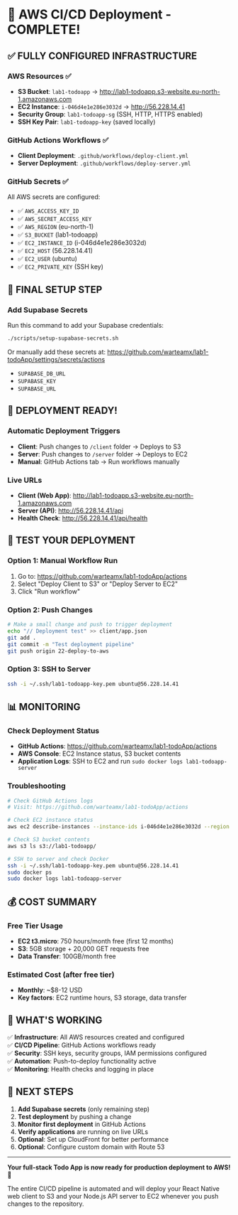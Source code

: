 # 🎉 AWS CI/CD Deployment - COMPLETE!

## ✅ **FULLY CONFIGURED INFRASTRUCTURE**

### AWS Resources ✅

- **S3 Bucket**: `lab1-todoapp` → http://lab1-todoapp.s3-website.eu-north-1.amazonaws.com
- **EC2 Instance**: `i-046d4e1e286e3032d` → http://56.228.14.41
- **Security Group**: `lab1-todoapp-sg` (SSH, HTTP, HTTPS enabled)
- **SSH Key Pair**: `lab1-todoapp-key` (saved locally)

### GitHub Actions Workflows ✅

- **Client Deployment**: `.github/workflows/deploy-client.yml`
- **Server Deployment**: `.github/workflows/deploy-server.yml`

### GitHub Secrets ✅

All AWS secrets are configured:

- ✅ `AWS_ACCESS_KEY_ID`
- ✅ `AWS_SECRET_ACCESS_KEY`
- ✅ `AWS_REGION` (eu-north-1)
- ✅ `S3_BUCKET` (lab1-todoapp)
- ✅ `EC2_INSTANCE_ID` (i-046d4e1e286e3032d)
- ✅ `EC2_HOST` (56.228.14.41)
- ✅ `EC2_USER` (ubuntu)
- ✅ `EC2_PRIVATE_KEY` (SSH key)

## 🔧 **FINAL SETUP STEP**

### Add Supabase Secrets

Run this command to add your Supabase credentials:

```bash
./scripts/setup-supabase-secrets.sh
```

Or manually add these secrets at: https://github.com/warteamx/lab1-todoApp/settings/secrets/actions

- `SUPABASE_DB_URL`
- `SUPABASE_KEY`
- `SUPABASE_URL`

## 🚀 **DEPLOYMENT READY!**

### Automatic Deployment Triggers

- **Client**: Push changes to `/client` folder → Deploys to S3
- **Server**: Push changes to `/server` folder → Deploys to EC2
- **Manual**: GitHub Actions tab → Run workflows manually

### Live URLs

- **Client (Web App)**: http://lab1-todoapp.s3-website.eu-north-1.amazonaws.com
- **Server (API)**: http://56.228.14.41/api
- **Health Check**: http://56.228.14.41/api/health

## 🧪 **TEST YOUR DEPLOYMENT**

### Option 1: Manual Workflow Run

1. Go to: https://github.com/warteamx/lab1-todoApp/actions
2. Select "Deploy Client to S3" or "Deploy Server to EC2"
3. Click "Run workflow"

### Option 2: Push Changes

```bash
# Make a small change and push to trigger deployment
echo "// Deployment test" >> client/app.json
git add .
git commit -m "Test deployment pipeline"
git push origin 22-deploy-to-aws
```

### Option 3: SSH to Server

```bash
ssh -i ~/.ssh/lab1-todoapp-key.pem ubuntu@56.228.14.41
```

## 📊 **MONITORING**

### Check Deployment Status

- **GitHub Actions**: https://github.com/warteamx/lab1-todoApp/actions
- **AWS Console**: EC2 Instance status, S3 bucket contents
- **Application Logs**: SSH to EC2 and run `sudo docker logs lab1-todoapp-server`

### Troubleshooting

```bash
# Check GitHub Actions logs
# Visit: https://github.com/warteamx/lab1-todoApp/actions

# Check EC2 instance status
aws ec2 describe-instances --instance-ids i-046d4e1e286e3032d --region eu-north-1

# Check S3 bucket contents
aws s3 ls s3://lab1-todoapp/

# SSH to server and check Docker
ssh -i ~/.ssh/lab1-todoapp-key.pem ubuntu@56.228.14.41
sudo docker ps
sudo docker logs lab1-todoapp-server
```

## 💰 **COST SUMMARY**

### Free Tier Usage

- **EC2 t3.micro**: 750 hours/month free (first 12 months)
- **S3**: 5GB storage + 20,000 GET requests free
- **Data Transfer**: 100GB/month free

### Estimated Cost (after free tier)

- **Monthly**: ~$8-12 USD
- **Key factors**: EC2 runtime hours, S3 storage, data transfer

## 🎯 **WHAT'S WORKING**

✅ **Infrastructure**: All AWS resources created and configured  
✅ **CI/CD Pipeline**: GitHub Actions workflows ready  
✅ **Security**: SSH keys, security groups, IAM permissions configured  
✅ **Automation**: Push-to-deploy functionality active  
✅ **Monitoring**: Health checks and logging in place

## 🔄 **NEXT STEPS**

1. **Add Supabase secrets** (only remaining step)
2. **Test deployment** by pushing a change
3. **Monitor first deployment** in GitHub Actions
4. **Verify applications** are running on live URLs
5. **Optional**: Set up CloudFront for better performance
6. **Optional**: Configure custom domain with Route 53

---

**Your full-stack Todo App is now ready for production deployment to AWS! 🚀**

The entire CI/CD pipeline is automated and will deploy your React Native web client to S3 and your Node.js API server to EC2 whenever you push changes to the repository.
